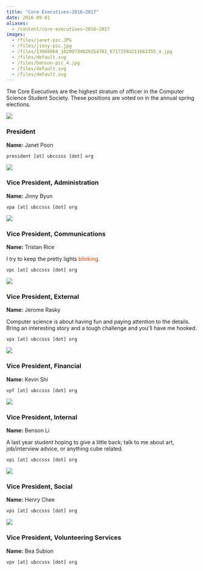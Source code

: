 ```yaml
---
title: "Core Executives—2016–2017"
date: 2016-09-01
aliases:
  - /content/core-executives—2016–2017
images:
  - /files/janet-pic.JPG
  - /files/jinny-pic.jpg
  - /files/13908868_10209734028254781_67172593211663355_o.jpg
  - /files/default.svg
  - /files/benson-pic_4.jpg
  - /files/default.svg
  - /files/default.svg
---
```


<style>
.blog-post img {
  height: 200px;
  margin-right:10px;
  margin-bottom:10px;
}
.blink_me {
  animation: blinker 1s linear infinite;
  color: #f00;
}
@keyframes blinker {
  33% { color: #0f0; }
  66% { color: #00f; }
}
</style>

The Core Executives are the highest stratum of officer in the Computer Science Student Society. These positions are voted on in the annual spring elections.

![](/files/janet-pic.JPG)

### President

**Name:** Janet Poon

`president [at] ubccsss [dot] org`

![](/files/jinny-pic.jpg)

### Vice President, Administration

**Name:** Jinny Byun

`vpa [at] ubccsss [dot] org`

![](https://avatars1.githubusercontent.com/u/909104?v=3&s=360)

### Vice President, Communications

**Name:** Tristan Rice

I try to keep the pretty lights <span class="blink_me">blinking</span>.

`vpc [at] ubccsss [dot] org`

![](/files/13908868_10209734028254781_67172593211663355_o.jpg)

### Vice President, External

**Name:** Jerome Rasky

Computer science is about having fun and paying attention to the details. Bring an interesting story and a tough challenge and you'll have me hooked.

`vpx [at] ubccsss [dot] org`

![](/files/default.svg)

### Vice President, Financial

**Name:** Kevin Shi

`vpf [at] ubccsss [dot] org`

![](/files/benson-pic_4.jpg)

### Vice President, Internal

**Name:** Benson Li

A last year student hoping to give a little back; talk to me about art, job/interview advice, or anything cube related.

`vpi [at] ubccsss [dot] org`

![](/files/default.svg)

### Vice President, Social

**Name:** Henry Chee

`vps [at] ubccsss [dot] org`

![](/files/default.svg)

### Vice President, Volunteering Services

**Name:** Bea Subion

`vpv [at] ubccsss [dot] org`
